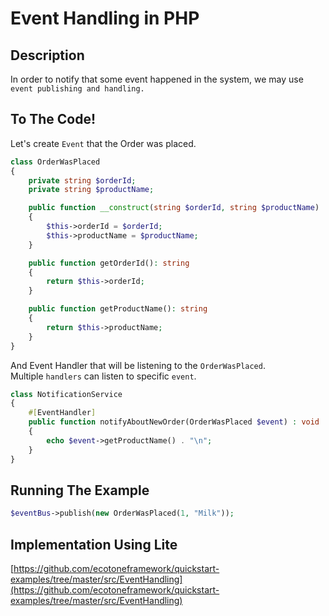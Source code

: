 # Event Handling in PHP

## Description

In order to notify that some event happened in the system, we may use `event publishing and handling.`  

## To The Code!

Let's create `Event` that the Order was placed.

```php
class OrderWasPlaced
{
    private string $orderId;
    private string $productName;

    public function __construct(string $orderId, string $productName)
    {
        $this->orderId = $orderId;
        $this->productName = $productName;
    }

    public function getOrderId(): string
    {
        return $this->orderId;
    }

    public function getProductName(): string
    {
        return $this->productName;
    }
}
```

 And Event Handler that will be listening to the `OrderWasPlaced`.  
Multiple `handlers` can listen to specific `event`.

```php
class NotificationService
{
    #[EventHandler]
    public function notifyAboutNewOrder(OrderWasPlaced $event) : void
    {
        echo $event->getProductName() . "\n";
    }
}
```

## Running The Example

```php
$eventBus->publish(new OrderWasPlaced(1, "Milk"));
```

## Implementation Using Lite

[https://github.com/ecotoneframework/quickstart-examples/tree/master/src/EventHandling](https://github.com/ecotoneframework/quickstart-examples/tree/master/src/EventHandling)

